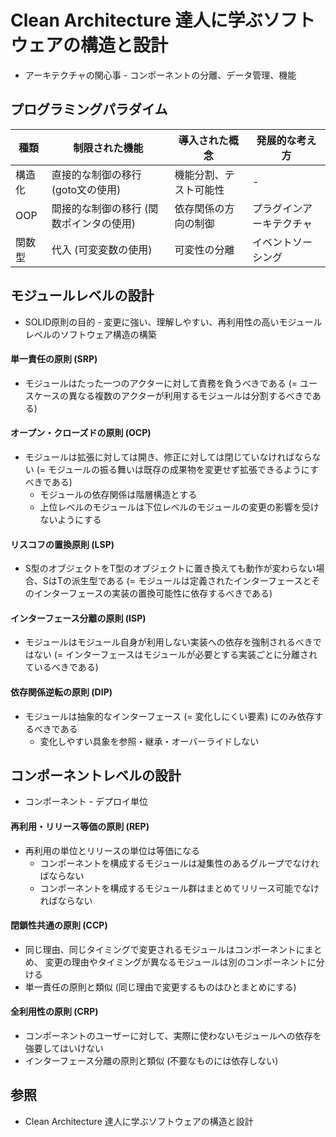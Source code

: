 # Clean Architecture 達人に学ぶソフトウェアの構造と設計
- アーキテクチャの関心事 - コンポーネントの分離、データ管理、機能

## プログラミングパラダイム

| 種類   | 制限された機能                          | 導入された概念         | 発展的な考え方           |
| -      | -                                       | -                      | -                        |
| 構造化 | 直接的な制御の移行 (goto文の使用)       | 機能分割、テスト可能性 | -                        |
| OOP    | 間接的な制御の移行 (関数ポインタの使用) | 依存関係の方向の制御   | プラグインアーキテクチャ |
| 関数型 | 代入 (可変変数の使用)                   | 可変性の分離           | イベントソーシング       |

## モジュールレベルの設計
- SOLID原則の目的 - 変更に強い、理解しやすい、再利用性の高いモジュールレベルのソフトウェア構造の構築

#### 単一責任の原則 (SRP)
- モジュールはたった一つのアクターに対して責務を負うべきである
  (= ユースケースの異なる複数のアクターが利用するモジュールは分割するべきである)

#### オープン・クローズドの原則 (OCP)
- モジュールは拡張に対しては開き、修正に対しては閉じていなければならない
  (= モジュールの振る舞いは既存の成果物を変更せず拡張できるようにすべきである)
  - モジュールの依存関係は階層構造とする
  - 上位レベルのモジュールは下位レベルのモジュールの変更の影響を受けないようにする

#### リスコフの置換原則 (LSP)
- S型のオブジェクトをT型のオブジェクトに置き換えても動作が変わらない場合、SはTの派生型である
  (= モジュールは定義されたインターフェースとそのインターフェースの実装の置換可能性に依存するべきである)

#### インターフェース分離の原則 (ISP)
- モジュールはモジュール自身が利用しない実装への依存を強制されるべきではない
  (= インターフェースはモジュールが必要とする実装ごとに分離されているべきである)

#### 依存関係逆転の原則 (DIP)
- モジュールは抽象的なインターフェース (= 変化しにくい要素) にのみ依存するべきである
  - 変化しやすい具象を参照・継承・オーバーライドしない

## コンポーネントレベルの設計
- コンポーネント - デプロイ単位

#### 再利用・リリース等価の原則 (REP)
- 再利用の単位とリリースの単位は等価になる
  - コンポーネントを構成するモジュールは凝集性のあるグループでなければならない
  - コンポーネントを構成するモジュール群はまとめてリリース可能でなければならない

#### 閉鎖性共通の原則 (CCP)
- 同じ理由、同じタイミングで変更されるモジュールはコンポーネントにまとめ、
  変更の理由やタイミングが異なるモジュールは別のコンポーネントに分ける
- 単一責任の原則と類似 (同じ理由で変更するものはひとまとめにする)

#### 全利用性の原則 (CRP)
- コンポーネントのユーザーに対して、実際に使わないモジュールへの依存を強要してはいけない
- インターフェース分離の原則と類似 (不要なものには依存しない)

## 参照
- Clean Architecture 達人に学ぶソフトウェアの構造と設計

